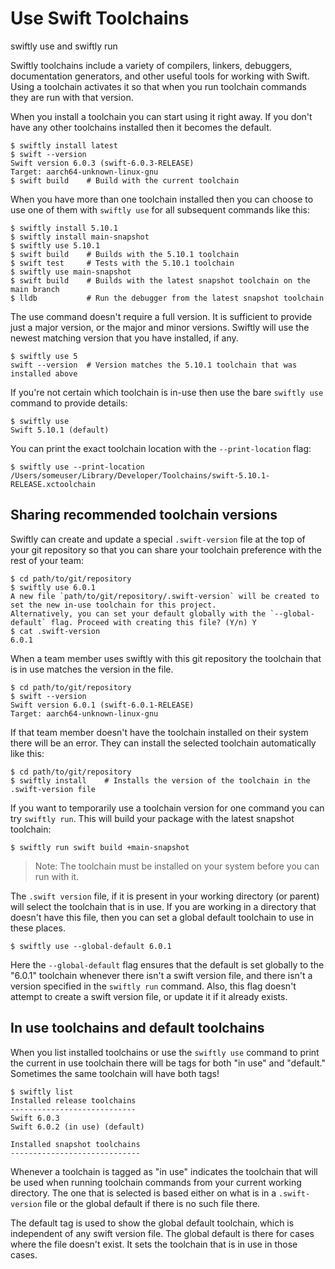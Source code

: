 # Use Swift Toolchains

swiftly use and swiftly run

Swiftly toolchains include a variety of compilers, linkers, debuggers, documentation generators, and other useful tools for working with Swift. Using a toolchain activates it so that when you run toolchain commands they are run with that version.

When you install a toolchain you can start using it right away. If you don't have any other toolchains installed then it becomes the default.

```
$ swiftly install latest
$ swift --version
Swift version 6.0.3 (swift-6.0.3-RELEASE)
Target: aarch64-unknown-linux-gnu
$ swift build    # Build with the current toolchain
```

When you have more than one toolchain installed then you can choose to use one of them with `swiftly use` for all subsequent commands like this:

```
$ swiftly install 5.10.1
$ swiftly install main-snapshot
$ swiftly use 5.10.1
$ swift build    # Builds with the 5.10.1 toolchain
$ swift test     # Tests with the 5.10.1 toolchain
$ swiftly use main-snapshot
$ swift build    # Builds with the latest snapshot toolchain on the main branch
$ lldb           # Run the debugger from the latest snapshot toolchain
```

The use command doesn't require a full version. It is sufficient to provide just a major version, or the major and minor versions. Swiftly will use the newest matching version that you have installed, if any.

```
$ swiftly use 5
swift --version  # Version matches the 5.10.1 toolchain that was installed above
```

If you're not certain which toolchain is in-use then use the bare `swiftly use` command to provide details:

```
$ swiftly use
Swift 5.10.1 (default)
```

You can print the exact toolchain location with the `--print-location` flag:

```
$ swiftly use --print-location
/Users/someuser/Library/Developer/Toolchains/swift-5.10.1-RELEASE.xctoolchain
```

## Sharing recommended toolchain versions

Swiftly can create and update a special `.swift-version` file at the top of your git repository so that you can share your toolchain preference with the rest of your team:

```
$ cd path/to/git/repository
$ swiftly use 6.0.1
A new file `path/to/git/repository/.swift-version` will be created to set the new in-use toolchain for this project.
Alternatively, you can set your default globally with the `--global-default` flag. Proceed with creating this file? (Y/n) Y
$ cat .swift-version
6.0.1
```

When a team member uses swiftly with this git repository the toolchain that is in use matches the version in the file.

```
$ cd path/to/git/repository
$ swift --version
Swift version 6.0.1 (swift-6.0.1-RELEASE)
Target: aarch64-unknown-linux-gnu
```

If that team member doesn't have the toolchain installed on their system there will be an error. They can install the selected toolchain automatically like this:

```
$ cd path/to/git/repository
$ swiftly install    # Installs the version of the toolchain in the .swift-version file
```

If you want to temporarily use a toolchain version for one command you can try `swiftly run`. This will build your package with the latest snapshot toolchain:

```
$ swiftly run swift build +main-snapshot
```

> Note: The toolchain must be installed on your system before you can run with it.

The `.swift version` file, if it is present in your working directory (or parent) will select the toolchain that is in use. If you are working in a directory that doesn't have this file, then you can set a global default toolchain to use in these places.

```
$ swiftly use --global-default 6.0.1
```

Here the `--global-default` flag ensures that the default is set globally to the "6.0.1" toolchain whenever there isn't a swift version file, and there isn't a version specified in the `swiftly run` command. Also, this flag doesn't attempt to create a swift version file, or update it if it already exists.

## In use toolchains and default toolchains

When you list installed toolchains or use the `swiftly use` command to print the current in use toolchain there will be tags for both "in use" and "default." Sometimes the same toolchain will have both tags!

```
$ swiftly list
Installed release toolchains
----------------------------
Swift 6.0.3
Swift 6.0.2 (in use) (default)

Installed snapshot toolchains
-----------------------------
```

Whenever a toolchain is tagged as "in use" indicates the toolchain that will be used when running toolchain commands from your current working directory. The one that is selected is based either on what is in a `.swift-version` file or the global default if there is no such file there.

The default tag is used to show the global default toolchain, which is independent of any swift version file. The global default is there for cases where the file doesn't exist. It sets the toolchain that is in use in those cases.
